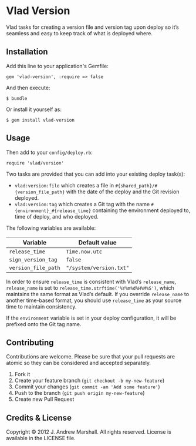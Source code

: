 # Vlad Version

Vlad tasks for creating a version file and version tag upon deploy so it’s
seamless and easy to keep track of what is deployed where.

## Installation

Add this line to your application's Gemfile:

    gem 'vlad-version', :require => false

And then execute:

    $ bundle

Or install it yourself as:

    $ gem install vlad-version

## Usage

Then add to your `config/deploy.rb`:

    require 'vlad/version'

Two tasks are provided that you can add into your existing deploy task(s):

- `vlad:version:file` which creates a file in
  `#{shared_path}/#{version_file_path}` with the date of the deploy and the Git
  revision deployed.
- `vlad:version:tag` which creates a Git tag with the name
  `#{environment}_#{release_time}` containing the environment deployed to, time
  of deploy, and who deployed.

The following variables are available:

<table>
  <thead>
    <tr>
      <th>Variable</th>
      <th>Default value</th>
    </tr>
  </thead>
  <tbody>
    <tr>
      <td><code>release_time</code></td>
      <td><code>Time.now.utc</code></td>
    </tr>
    <tr>
      <td><code>sign_version_tag</code></td>
      <td><code>false</code></td>
    </tr>
    <tr>
      <td><code>version_file_path</code></td>
      <td><code>"/system/version.txt"</code></td>
    </tr>
  </tbody>
</table>

In order to ensure `release_time` is consistent with Vlad’s `release_name`,
`release_name` is set to `release_time.strftime('%Y%m%d%H%M%S')`, which
maintains the same format as Vlad’s default. If you override `release_name` to
another time-based format, you should use `release_time` as your source time to maintain consistency.

If the `environment` variable is set in your deploy configuration, it will be prefixed onto the Git tag name.

## Contributing

Contributions are welcome. Please be sure that your pull requests are atomic
so they can be considered and accepted separately.

1. Fork it
2. Create your feature branch (`git checkout -b my-new-feature`)
3. Commit your changes (`git commit -am 'Add some feature'`)
4. Push to the branch (`git push origin my-new-feature`)
5. Create new Pull Request

## Credits & License

Copyright © 2012 J. Andrew Marshall. All rights reserved.
License is available in the LICENSE file.
